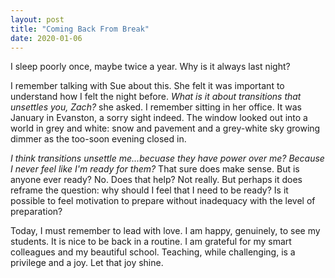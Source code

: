 ```yaml
---
layout: post
title: "Coming Back From Break"
date: 2020-01-06
---
```


I sleep poorly once,
maybe twice a year. Why is
it always last night?

I remember talking with Sue about this. She felt it was important to understand how I felt the night before. *What is it about transitions that unsettles you, Zach?* she asked. I remember sitting in her office. It was January in Evanston, a sorry sight indeed. The window looked out into a world in grey and white: snow and pavement and a grey-white sky growing dimmer as the too-soon evening closed in.

*I think transitions unsettle me...becuase they have power over me? Because I never feel like I'm ready for them?* That sure does make sense. But is anyone ever ready? No. Does that help? Not really. But perhaps it does reframe the question: why should I feel that I need to be ready? Is it possible to feel motivation to prepare without inadequacy with the level of preparation?

Today, I must remember to lead with love. I am happy, genuinely, to see my students. It is nice to be back in a routine. I am grateful for my smart colleagues and my beautiful school. Teaching, while challenging, is a privilege and a joy. Let that joy shine.